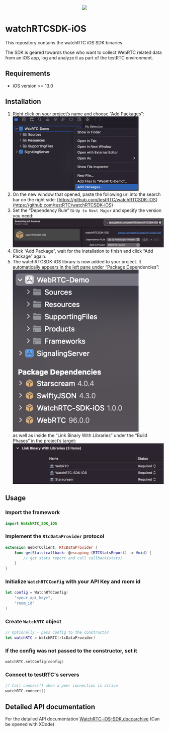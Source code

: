 <p align="center">
  <img height="160" src="https://avatars.githubusercontent.com/u/16746133?s=200&v=4" />
</p>

# watchRTCSDK-iOS

This repository contains the watchRTC iOS SDK binaries.

The SDK is geared towards those who want to collect WebRTC related data from an iOS app, log and analyze it as part of the testRTC environment.

## Requirements
* iOS version >= 13.0

## Installation
1. Right click on your project’s name and choose “Add Packages”:\
    <img src="Documentation/images/image1.png" width="400">
2. On the new window that opened, paste the following url into the search bar on the right side: [https://github.com/testRTC/watchRTCSDK-iOS](https://github.com/testRTC/watchRTCSDK-iOS)
3. Set the “Dependency Rule” to `Up to Next Major` and specify the version you need:\
    <img src="Documentation/images/image2.png" width="500">
4. Click “Add Package”, wait for the installation to finish and click “Add Package” again.
5. The watchRTCSDK-iOS library is now added to your project.
It automatically appears in the left pane under “Package Dependencies”:\
    <img src="Documentation/images/image3.png" width="400">\
as well as inside the “Link Binary With Libraries” under the “Build Phases” in the project’s target:\
    <img src="Documentation/images/image4.png" width="500">

## Usage
### Import the framework
```swift
import WatchRTC_SDK_iOS
```
### Implement the `RtcDataProvider` protocol
```swift
extension WebRTCClient: RtcDataProvider {
    func getStats(callback: @escaping (RTCStatsReport) -> Void) {
        // get stats report and call callback(stats)
    }
}
```
### Initialize `WatchRTCConfig` with your API Key and room id
```swift
let config = WatchRTCConfig(
    "<your_api_key>",
    "room_id"
)
```
### Create `WatchRTC` object
```swift
// Optionally - pass config to the constructor
let watchRTC = WatchRTC(rtcDataProvider)
```
### If the config was not passed to the constructor, set it
```swift
watchRTC.setConfig(config)
```
### Connect to testRTC's servers
```swift
// Call connect() when a peer connection is active
watchRTC.connect()
```

## Detailed API documentation
For the detailed API documentation [WatchRTC-iOS-SDK.doccarchive](Documentation/API&#32;Documentation/WatchRTC-iOS-SDK.doccarchive) (Can be opened with XCode)
